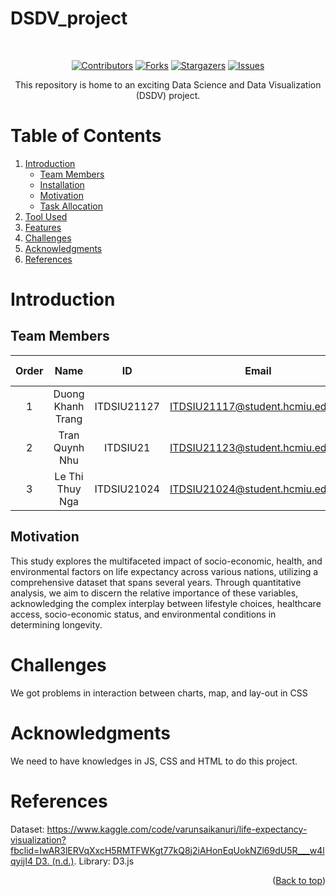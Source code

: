 # DSDV_project

</br>

<!-- Shield.io Badges -->
<div align="center">
	
[![Contributors][contributors-shield]][contributors-url]
[![Forks][forks-shield]][forks-url]
[![Stargazers][stars-shield]][stars-url]
[![Issues][issues-shield]][issues-url]

</div>


<!-- Welcome line -->
<p align="center">
  This repository is home to an exciting Data Science and Data Visualization (DSDV) project.
</p>

<!-- TABLE OF CONTENTS -->
# Table of Contents
  <ol>
    <li>
      <a href="#Introduction">Introduction</a>
      <ul>
        <li><a href="#Team-members">Team Members</a></li>
	<li><a href="#installation">Installation</a></li>
	<li><a href="#motivation">Motivation</a></li>
	<li><a href="#task-allocation">Task Allocation</a></li>      
      </ul>
    </li>
    <li><a href="#Tool-Used">Tool Used</a></li>
    <li><a href="#features">Features</a></li>
    <li><a href="#challenges">Challenges</a></li>
    <li><a href="#acknowledgments">Acknowledgments</a></li>
    <li><a href="#references">References</a></li>
  </ol>

<!-- ABOUT THE PROJECT -->
# Introduction 
<p align="justify">

</p>

<!-- TEAM MEMBERS -->
## Team Members 

| Order |         Name          |     ID      |                  Email                  |                       Github account                        |                              Facebook                              |
| :---: | :-------------------: | :---------: |:---------------------------------------:| :---------------------------------------------------------: | :----------------------------------------------------------------: |
|   1   | Duong Khanh Trang | ITDSIU21127|  ITDSIU21117@student.hcmiu.edu.vn | [Dyceejl](https://github.com/Dyceejl) | [Khánh Chang](https://www.facebook.com/profile.php?id=100094699865328) |
|   2   | Tran Quynh Nhu | ITDSIU21 |  ITDSIU21123@student.hcmiu.edu.vn | [tronldau](https://github.com/tronldau) | [Trần Như](https://www.facebook.com/profile.php?id=100007911467259) |
|   3   | Le Thi Thuy Nga | ITDSIU21024 | ITDSIU21024@student.hcmiu.edu.vn | [Schrrodinger](https://github.com/Schrrodinger) | [Thuy Nga](https://www.facebook.com/profile.php?id=100032005854236) |


<!-- INSTALLATION -->

<!-- MOTIVATION -->
## Motivation 
This study explores the multifaceted impact of socio-economic, health, and environmental factors on life expectancy across various nations, utilizing a comprehensive dataset that spans several years. Through quantitative analysis, we aim to discern the relative importance of these variables, acknowledging the complex interplay between lifestyle choices, healthcare access, socio-economic status, and environmental conditions in determining longevity.
<p align="justify">

</p>


<!-- CHALLENGES -->
# Challenges
We got problems in interaction between charts, map, and lay-out in CSS
<!-- ACKNOWLEDGMENTS -->
# Acknowledgments
We need to have knowledges in JS, CSS and HTML to do this project.

<p align="justify">

</p>

<!-- REFERENCES -->
# References
Dataset: [https://www.kaggle.com/code/varunsaikanuri/life-expectancy-visualization?fbclid=IwAR3lERVqXxcH5RMTFWKgt77kQ8j2iAHonEqUokNZl69dU5R___w4lqyijI4
D3. (n.d.)](https://www.kaggle.com/datasets/kumarajarshi/life-expectancy-who). 
Library: D3.js


<p align="right">(<a href="#header">Back to top</a>)</p>

<!-- Badges link-->
[contributors-shield]: https://img.shields.io/github/contributors/Schrrodinger/DSDV_project?style=for-the-badge&label=CONTRIBUTORS 
[contributors-url]: https://github.com/Schrrodinger/DSDV_project/graphs/contributors
[forks-shield]:https://img.shields.io/github/forks/Schrrodinger/DSDV_project?style=for-the-badge&label=FORKS
[forks-url]: https://github.com/Schrrodinger/DSDV_project/forks
[stars-shield]: https://img.shields.io/github/stars/Schrrodinger/DSDV_project?style=for-the-badge&label=STARS
[stars-url]: https://github.com/Schrrodinger/DSDV_project/stargazers
[issues-shield]: https://img.shields.io/github/issues/Schrrodinger/DSDV_project?style=for-the-badge&label=ISSUES
[issues-url]: https://github.com/Schrrodinger/DSDV_project/issues
